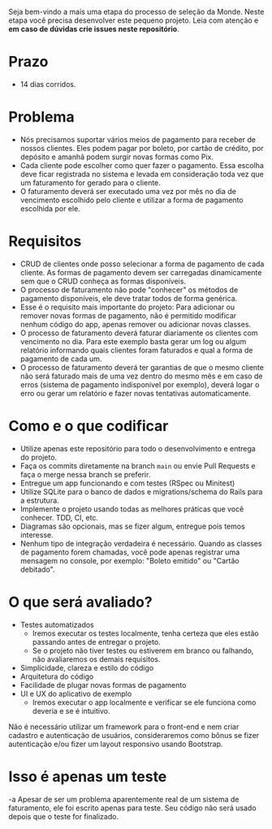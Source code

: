 Seja bem-vindo a mais uma etapa do processo de seleção da Monde. Neste etapa você precisa desenvolver este pequeno projeto. Leia com atenção e **em caso de dúvidas crie issues neste repositório**.

# Prazo
- 14 dias corridos.

# Problema
- Nós precisamos suportar vários meios de pagamento para receber de nossos clientes. Eles podem pagar por boleto, por cartão de crédito, por depósito e amanhã podem surgir novas formas como Pix.
- Cada cliente pode escolher como quer fazer o pagamento. Essa escolha deve ficar registrada no sistema e levada em consideração toda vez que um faturamento for gerado para o cliente.
- O faturamento deverá ser executado uma vez por mês no dia de vencimento escolhido pelo cliente e utilizar a forma de pagamento escolhida por ele.

# Requisitos
- CRUD de clientes onde posso selecionar a forma de pagamento de cada cliente. As formas de pagamento devem ser carregadas dinamicamente sem que o CRUD conheça as formas disponíveis.
- O processo de faturamento não pode "conhecer" os métodos de pagamento disponíveis, ele deve tratar todos de forma genérica.
- Esse é o requisito mais importante do projeto: Para adicionar ou remover novas formas de pagamento, não é permitido modificar nenhum código do app, apenas remover ou adicionar novas classes. 
- O processo de faturamento deverá faturar diariamente os clientes com vencimento no dia. Para este exemplo basta gerar um log ou algum relatório informando quais clientes foram faturados e qual a forma de pagamento de cada um.
- O processo de faturamento deverá ter garantias de que o mesmo cliente não será faturado mais de uma vez dentro do mesmo mês e em caso de erros (sistema de pagamento indisponível por exemplo), deverá logar o erro ou gerar um relatório e fazer novas tentativas automaticamente.

# Como e o que codificar
- Utilize apenas este repositório para todo o desenvolvimento e entrega do projeto.
- Faça os commits diretamente na branch `main` ou envie Pull Requests e faça o merge nessa branch se preferir.
- Entregue um app funcionando e com testes (RSpec ou Minitest)
- Utilize SQLite para o banco de dados e migrations/schema do Rails para a estrutura.
- Implemente o projeto usando todas as melhores práticas que você conhecer. TDD, CI, etc.
- Diagramas são opcionais, mas se fizer algum, entregue pois temos interesse.
- Nenhum tipo de integração verdadeira é necessário. Quando as classes de pagamento forem chamadas, você pode apenas registrar uma mensagem no console, por exemplo: "Boleto emitido" ou "Cartão debitado".

# O que será avaliado?
- Testes automatizados
  - Iremos executar os testes localmente, tenha certeza que eles estão passando antes de entregar o projeto.
  - Se o projeto não tiver testes ou estiverem em branco ou falhando, não avaliaremos os demais requisitos.
- Simplicidade, clareza e estilo do código
- Arquitetura do código
- Facilidade de plugar novas formas de pagamento
- UI e UX do aplicativo de exemplo
  - Iremos executar o app localmente e verificar se ele funciona como deveria e se é intuitivo.

Não é necessário utilizar um framework para o front-end e nem criar cadastro e autenticação de usuários, consideraremos como bônus se fizer autenticação e/ou fizer um layout responsivo usando Bootstrap.

# Isso é apenas um teste
-a Apesar de ser um problema aparentemente real de um sistema de faturamento, ele foi escrito apenas para teste. Seu código não será usado depois que o teste for finalizado.